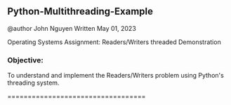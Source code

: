 ## Python-Multithreading-Example

   @author John Nguyen
   Written May 01, 2023

   Operating Systems Assignment: Readers/Writers threaded Demonstration

   ### Objective: 
   To understand and implement the Readers/Writers problem using Python's threading system.

   ==================================
   
